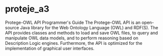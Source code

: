 # proteje_a3
Protege-OWL API Programmer's Guide  The Protege-OWL API is an open-source Java library for the Web Ontology Language (OWL) and RDF(S). The API provides classes and methods to load and save OWL files, to query and manipulate OWL data models, and to perform reasoning based on Description Logic engines. Furthermore, the API is optimized for the implementation of graphical user interfaces.

